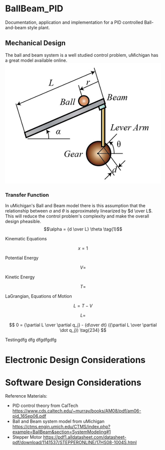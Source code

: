 # BallBeam_PID
Documentation, application and implementation for a PID controlled Ball-and-beam style plant.



## Mechanical Design
The ball and beam system is a well studied control problem, uMichigan has a great model available online.
![Screenshot](https://github.com/hpulch/BallBeam_PID/blob/main/uMichiganModel_BallandBeam.jpg)

### Transfer Function

In uMichigan's Ball and Beam model there is this assumption that the relationship between $\alpha$ and $\theta$ is approximately linearized by $d \over L$. This will reduce the control problem's complexity and make the overall design pheasible.
$$\alpha = {d \over L} \theta \tag{1}$$

Kinematic Equations

$$ x=1\tag{}$$

Potential Energy

$$ V=\tag{}$$

Kinetic Energy

$$ T=\tag{}$$ 

LaGrangian, Equations of Motion

$$ L = T - V $$

$$ L = \tag{} $$

$$ 0 = {\partial L \over \partial q_j} - {d\over dt} ({\partial L \over \partial \dot q_j}) \tag{234} $$

Testingdfg
dfg
dfgdfgdfg











# Electronic Design Considerations

# Software Design Considerations





Reference Materials:
  -  PID control theory from CalTech https://www.cds.caltech.edu/~murray/books/AM08/pdf/am06-pid_16Sep06.pdf
  -  Ball and Beam system model from uMichigan https://ctms.engin.umich.edu/CTMS/index.php?example=BallBeam&section=SystemModeling#1
  -  Stepper Motor https://pdf1.alldatasheet.com/datasheet-pdf/download/1141537/STEPPERONLINE/17HS08-1004S.html

